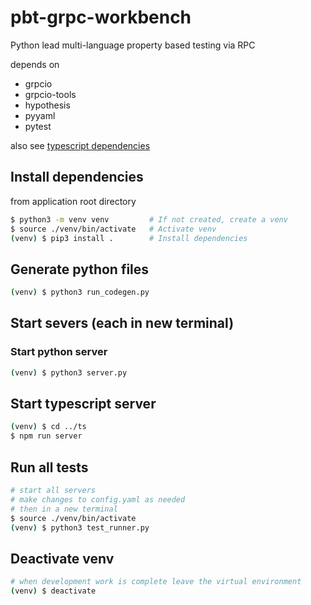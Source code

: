 # pbt-grpc-workbench 
Python lead multi-language property based testing via RPC

depends on 
- grpcio
- grpcio-tools 
- hypothesis
- pyyaml
- pytest

also see [typescript dependencies](../ts/README.md)

## Install dependencies
from application root directory
```bash
$ python3 -m venv venv         # If not created, create a venv
$ source ./venv/bin/activate   # Activate venv
(venv) $ pip3 install .        # Install dependencies
```

## Generate python files
```bash
(venv) $ python3 run_codegen.py
```

## Start severs (each in new terminal)
### Start python server
```bash
(venv) $ python3 server.py 
```

## Start typescript server
```bash
(venv) $ cd ../ts
$ npm run server 
```

## Run all tests
```bash
# start all servers
# make changes to config.yaml as needed 
# then in a new terminal
$ source ./venv/bin/activate 
(venv) $ python3 test_runner.py
```

## Deactivate venv
```bash
# when development work is complete leave the virtual environment
(venv) $ deactivate 
```
